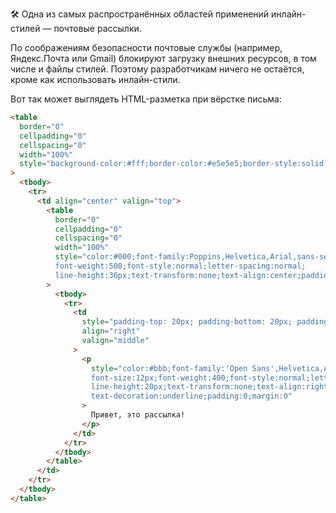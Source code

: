 🛠 Одна из самых распространённых областей применений инлайн-стилей — почтовые рассылки.

По соображениям безопасности почтовые службы (например, Яндекс.Почта или Gmail) блокируют загрузку внешних ресурсов, в том числе и файлы стилей. Поэтому разработчикам ничего не остаётся, кроме как использовать инлайн-стили.

Вот так может выглядеть HTML-разметка при вёрстке письма:

```html
<table
  border="0"
  cellpadding="0"
  cellspacing="0"
  width="100%"
  style="background-color:#fff;border-color:#e5e5e5;border-style:solid;border-width:0 1px 1px 1px;"
>
  <tbody>
    <tr>
      <td align="center" valign="top">
        <table
          border="0"
          cellpadding="0"
          cellspacing="0"
          width="100%"
          style="color:#000;font-family:Poppins,Helvetica,Arial,sans-serif;font-size:28px;
          font-weight:500;font-style:normal;letter-spacing:normal;
          line-height:36px;text-transform:none;text-align:center;padding:0;margin:0"
        >
          <tbody>
            <tr>
              <td
                style="padding-top: 20px; padding-bottom: 20px; padding-right: 0px;"
                align="right"
                valign="middle"
              >
                <p
                  style="color:#bbb;font-family:'Open Sans',Helvetica,Arial,sans-serif;
                  font-size:12px;font-weight:400;font-style:normal;letter-spacing:normal;
                  line-height:20px;text-transform:none;text-align:right;
                  text-decoration:underline;padding:0;margin:0"
                >
                  Привет, это рассылка!
                </p>
              </td>
            </tr>
          </tbody>
        </table>
      </td>
    </tr>
  </tbody>
</table>
```
